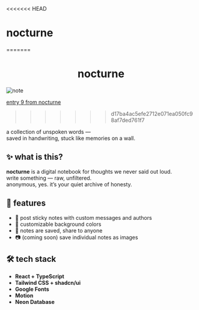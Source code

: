 <<<<<<< HEAD
# nocturne
=======
<h1 align="center">nocturne</h1> 

![note](https://github.com/user-attachments/assets/f6b6bbf7-e37c-4e22-850a-b1c1f425c495)

<a href="https://nocturne.dwnppo.dev/note/9">entry 9 from nocturne</a>
>>>>>>> d17ba4ac5efe2712e071ea050fc98af7ded761f7

a collection of unspoken words —  
saved in handwriting, stuck like memories on a wall.

## ✨ what is this?

**nocturne** is a digital notebook for thoughts we never said out loud.  
write something — raw, unfiltered.  
anonymous, yes.
it’s your quiet archive of honesty.

## 🧠 features
- 📝 post sticky notes with custom messages and authors
- 🎨 customizable background colors
- 💾 notes are saved, share to anyone
- 📷 (coming soon) save individual notes as images

## 🛠️ tech stack

- **React + TypeScript**
- **Tailwind CSS + shadcn/ui**
- **Google Fonts**
- **Motion**
- **Neon Database**
